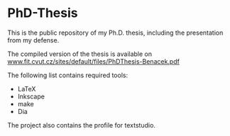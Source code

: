 # PhD-Thesis
This is the public repository of my Ph.D. thesis, including the presentation from my defense. 

The compiled version of the thesis is available on www.fit.cvut.cz/sites/default/files/PhDThesis-Benacek.pdf

The following list contains required tools:
* LaTeX
* Inkscape
* make
* Dia

The project also contains the profile for textstudio.
